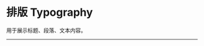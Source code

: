 # 排版 Typography

用于展示标题、段落、文本内容。

---

<script setup>
import TypograpgyBasicUse from "./component/typography-basic-use.md"
import TypograpgyTitle from "./component/typography-title.md"
import TypograpgyText from "./component/typography-text.md"
import TypograpgyParagraph from "./component/typography-paragraph.md"
import TypograpgyAction from "./component/typography-action.md"
import TypograpgyApi from "./component/typography-api.md"
</script>

<typograpgy-basic-use />
<typograpgy-title />
<typograpgy-text />
<typograpgy-paragraph />
<typograpgy-action />
<typograpgy-api />
